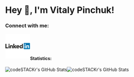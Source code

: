 # Hey 👋, I'm Vitaly Pinchuk!  

### Connect with me:
[<img align="left" alt="Pinchuk Vitaly| LinkedIn" height="80px" src="https://github.com/devicons/devicon/blob/master/icons/linkedin/linkedin-original-wordmark.svg" />][linkedin]
<br />
<br />
<br />
#### Statistics:
<img align="left" alt="codeSTACKr's GitHub Stats" src="https://github-readme-stats.vercel.app/api?username=vitPinchuk" />
<img align="left" alt="codeSTACKr's GitHub Stats" src="https://github-readme-stats.vercel.app/api/top-langs/?username=vitPinchuk&layout=donut" />

[linkedin]: https://www.linkedin.com/in/pin4
